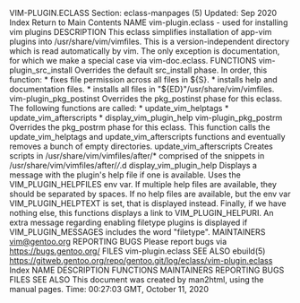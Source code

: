 VIM-PLUGIN.ECLASS
Section: eclass-manpages (5)
Updated: Sep 2020
Index Return to Main Contents
NAME
vim-plugin.eclass - used for installing vim plugins
DESCRIPTION
This eclass simplifies installation of app-vim plugins into /usr/share/vim/vimfiles. This is a version-independent directory which is read automatically by vim. The only exception is documentation, for which we make a special case via vim-doc.eclass.
FUNCTIONS
vim-plugin_src_install
Overrides the default src_install phase. In order, this function: * fixes file permission across all files in ${S}. * installs help and documentation files. * installs all files in "${ED}"/usr/share/vim/vimfiles.
vim-plugin_pkg_postinst
Overrides the pkg_postinst phase for this eclass. The following functions are called: * update_vim_helptags * update_vim_afterscripts * display_vim_plugin_help
vim-plugin_pkg_postrm
Overrides the pkg_postrm phase for this eclass. This function calls the update_vim_helptags and update_vim_afterscripts functions and eventually removes a bunch of empty directories.
update_vim_afterscripts
Creates scripts in /usr/share/vim/vimfiles/after/* comprised of the snippets in /usr/share/vim/vimfiles/after/*/*.d
display_vim_plugin_help
Displays a message with the plugin's help file if one is available. Uses the VIM_PLUGIN_HELPFILES env var. If multiple help files are available, they should be separated by spaces. If no help files are available, but the env var VIM_PLUGIN_HELPTEXT is set, that is displayed instead. Finally, if we have nothing else, this functions displays a link to VIM_PLUGIN_HELPURI. An extra message regarding enabling filetype plugins is displayed if VIM_PLUGIN_MESSAGES includes the word "filetype".
MAINTAINERS
vim@gentoo.org
REPORTING BUGS
Please report bugs via https://bugs.gentoo.org/
FILES
vim-plugin.eclass
SEE ALSO
ebuild(5)
https://gitweb.gentoo.org/repo/gentoo.git/log/eclass/vim-plugin.eclass
Index
NAME
DESCRIPTION
FUNCTIONS
MAINTAINERS
REPORTING BUGS
FILES
SEE ALSO
This document was created by man2html, using the manual pages.
Time: 00:27:03 GMT, October 11, 2020